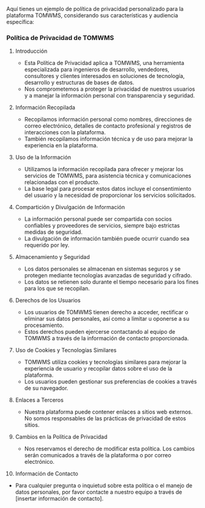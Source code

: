 Aquí tienes un ejemplo de política de privacidad personalizado para la plataforma TOMWMS, considerando sus características y audiencia específica:

### Política de Privacidad de TOMWMS

1. Introducción
   - Esta Política de Privacidad aplica a TOMWMS, una herramienta especializada para ingenieros de desarrollo, vendedores, consultores y clientes interesados en soluciones de tecnología, desarrollo y estructuras de bases de datos.
   - Nos comprometemos a proteger la privacidad de nuestros usuarios y a manejar la información personal con transparencia y seguridad.

2. Información Recopilada
   - Recopilamos información personal como nombres, direcciones de correo electrónico, detalles de contacto profesional y registros de interacciones con la plataforma.
   - También recopilamos información técnica y de uso para mejorar la experiencia en la plataforma.

3. Uso de la Información
   - Utilizamos la información recopilada para ofrecer y mejorar los servicios de TOMWMS, para asistencia técnica y comunicaciones relacionadas con el producto.
   - La base legal para procesar estos datos incluye el consentimiento del usuario y la necesidad de proporcionar los servicios solicitados.

4. Compartición y Divulgación de Información
   - La información personal puede ser compartida con socios confiables y proveedores de servicios, siempre bajo estrictas medidas de seguridad.
   - La divulgación de información también puede ocurrir cuando sea requerido por ley.

5. Almacenamiento y Seguridad
   - Los datos personales se almacenan en sistemas seguros y se protegen mediante tecnologías avanzadas de seguridad y cifrado.
   - Los datos se retienen solo durante el tiempo necesario para los fines para los que se recopilan.

6. Derechos de los Usuarios
   - Los usuarios de TOMWMS tienen derecho a acceder, rectificar o eliminar sus datos personales, así como a limitar u oponerse a su procesamiento.
   - Estos derechos pueden ejercerse contactando al equipo de TOMWMS a través de la información de contacto proporcionada.

7. Uso de Cookies y Tecnologías Similares
   - TOMWMS utiliza cookies y tecnologías similares para mejorar la experiencia de usuario y recopilar datos sobre el uso de la plataforma.
   - Los usuarios pueden gestionar sus preferencias de cookies a través de su navegador.

8. Enlaces a Terceros
   - Nuestra plataforma puede contener enlaces a sitios web externos. No somos responsables de las prácticas de privacidad de estos sitios.

9. Cambios en la Política de Privacidad
   - Nos reservamos el derecho de modificar esta política. Los cambios serán comunicados a través de la plataforma o por correo electrónico.

10. Información de Contacto
   - Para cualquier pregunta o inquietud sobre esta política o el manejo de datos personales, por favor contacte a nuestro equipo a través de [insertar información de contacto].
